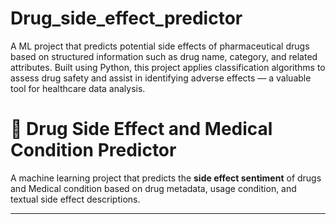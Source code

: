 # Drug_side_effect_predictor
A ML project that predicts potential side effects of pharmaceutical drugs based on structured information such as drug name, category, and related attributes. Built using Python, this project applies classification algorithms to assess drug safety and assist in identifying adverse effects — a valuable tool for healthcare data analysis.

# 💊 Drug Side Effect and Medical Condition Predictor

A machine learning project that predicts the **side effect sentiment** of drugs and Medical condition based on drug metadata, usage condition, and textual side effect descriptions.

---
